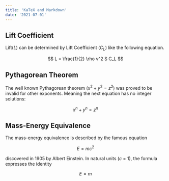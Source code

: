 ```yaml
---
title: 'KaTeX and Markdown'
date: '2021-07-01'
---
```


## Lift Coefficient

Lift($L$) can be determined by Lift Coefficient ($C_L$) like the following equation.

$$
L = \frac{1}{2} \rho v^2 S C_L
$$

## Pythagorean Theorem

The well known Pythagorean theorem $(x^2 + y^2 = z^2)$ was
proved to be invalid for other exponents.
Meaning the next equation has no integer solutions:

$$
x^n + y^n = z^n
$$

## Mass-Energy Equivalence

The mass-energy equivalence is described by the famous equation

$$
E=mc^2
$$

discovered in 1905 by Albert Einstein.
In natural units ($c$ = 1), the formula expresses the identity

$$
E=m
$$
